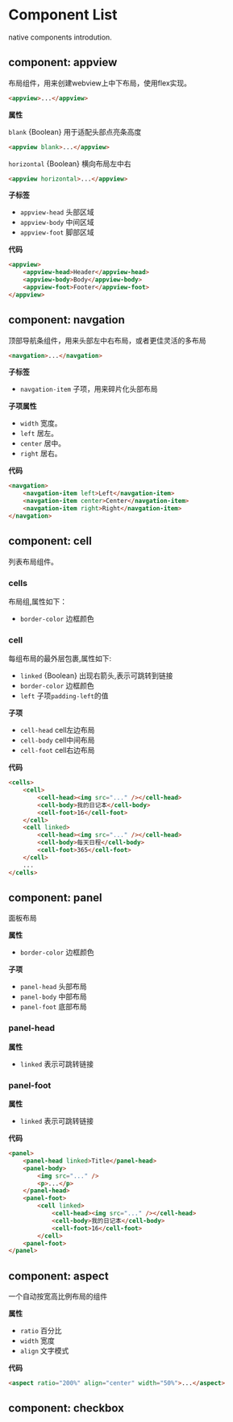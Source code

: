 # Component List

native components introdution.

## component: appview

布局组件，用来创建webview上中下布局，使用flex实现。

``` html
<appview>...</appview>
```

**属性**

`blank` {Boolean} 用于适配头部点亮条高度

``` html
<appview blank>...</appview>
```

`horizontal` {Boolean} 横向布局左中右

``` html
<appview horizontal>...</appview>
```

**子标签**

 - `appview-head` 头部区域
 - `appview-body` 中间区域
 - `appview-foot` 脚部区域

**代码**

``` html
<appview>
    <appview-head>Header</appview-head>
    <appview-body>Body</appview-body>
    <appview-foot>Footer</appview-foot>
</appview>
```

## component: navgation

顶部导航条组件，用来头部左中右布局，或者更佳灵活的多布局

``` html
<navgation>...</navgation>
```
**子标签**

 - `navgation-item` 子项，用来碎片化头部布局

**子项属性**

 - `width` 宽度。
 - `left` 居左。
 - `center` 居中。
 - `right` 居右。

**代码**

``` html
<navgation>
    <navgation-item left>Left</navgation-item>
    <navgation-item center>Center</navgation-item>
    <navgation-item right>Right</navgation-item>
</navgation>
```

## component: cell

列表布局组件。

### cells

布局组,属性如下：

 - `border-color` 边框颜色

### cell

每组布局的最外层包裹,属性如下:

 - `linked` {Boolean} 出现右箭头,表示可跳转到链接
 - `border-color` 边框颜色
 - `left` 子项`padding-left`的值

**子项**

 - `cell-head` cell左边布局
 - `cell-body` cell中间布局
 - `cell-foot` cell右边布局


**代码**

``` html
<cells>
    <cell>
        <cell-head><img src="..." /></cell-head>
        <cell-body>我的日记本</cell-body>
        <cell-foot>16</cell-foot>
    </cell>
    <cell linked>
        <cell-head><img src="..." /></cell-head>
        <cell-body>每天日程</cell-body>
        <cell-foot>365</cell-foot>
    </cell>
    ...
</cells>
```

## component: panel

面板布局

**属性**

 - `border-color` 边框颜色

**子项**

 - `panel-head` 头部布局
 - `panel-body` 中部布局
 - `panel-foot` 底部布局

### panel-head

**属性**

 - `linked` 表示可跳转链接

### panel-foot

**属性**

 - `linked` 表示可跳转链接

**代码**

``` html
<panel>
    <panel-head linked>Title</panel-head>
    <panel-body>
        <img src="..." />
        <p>...</p>
    </panel-head>
    <panel-foot>
        <cell linked>
            <cell-head><img src="..." /></cell-head>
            <cell-body>我的日记本</cell-body>
            <cell-foot>16</cell-foot>
        </cell>
    <panel-foot>
</panel>
```

## component: aspect

一个自动按宽高比例布局的组件

**属性**

 - `ratio` 百分比
 - `width` 宽度
 - `align` 文字模式

**代码**

``` html
<aspect ratio="200%" align="center" width="50%">...</aspect>
```

## component: checkbox
